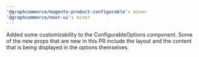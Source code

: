 ```yaml
---
'@graphcommerce/magento-product-configurable': minor
'@graphcommerce/next-ui': minor
---
```


Added some customizability to the ConfigurableOptions component. Some of the new props that are new in this PR include the layout and the content that is being displayed in the options themselves.
